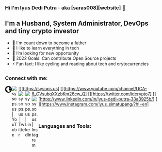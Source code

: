 ### Hi I'm Iyus Dedi Putra - aka [saras008][website] 👋 

## I'm a Husband, System Administrator, DevOps and tiny crypto investor

- 🔭 I'm count down to become a father
- 🌱 I like to learn everything in tech
- 👯 I’m looking for new opportunity
- 🥅 2022 Goals: Can contribute Open Source projects
- ⚡ Fun fact: I like cycling and reading about tech and crytocurrencies

### Connect with me:

[<img align="left" alt="sysops.us" width="22px" src="https://raw.githubusercontent.com/iconic/open-iconic/master/svg/globe.svg" />][https://sysops.us]
[<img align="left" alt="sysops.us | YouTube" width="22px" src="https://cdn.jsdelivr.net/npm/simple-icons@v3/icons/youtube.svg" />][https://www.youtube.com/channel/UCA-8_CVsubqXXzbKm26cw_Q]
[<img align="left" alt="sysops.us | Twitter" width="22px" src="https://cdn.jsdelivr.net/npm/simple-icons@v3/icons/twitter.svg" />][https://twitter.com/idcrypto7]
[<img align="left" alt="sysops.us | LinkedIn" width="22px" src="https://cdn.jsdelivr.net/npm/simple-icons@v3/icons/linkedin.svg" />][https://www.linkedin.com/in/iyus-dedi-putra-33a3925b/]
[<img align="left" alt="sysops.us | Instagram" width="22px" src="https://cdn.jsdelivr.net/npm/simple-icons@v3/icons/instagram.svg" />][https://www.instagram.com/iyus_simatupang/?hl=en]

<br />

### Languages and Tools:

<br />
<br />
